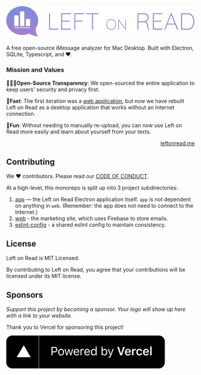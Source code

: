 <h2 align="center">
	<img src="https://raw.githubusercontent.com/Left-on-Read/leftonread/main/web/src/assets/ICON_TEXT_LOGO.svg" />
</h2>

A free open-source iMessage analyzer for Mac Desktop. Built with Electron, SQLite, Typescript, and ❤️.

### Mission and Values

**👩🏻‍💻Open-Source Transparency**: We open-sourced the entire application to keep users' security and privacy first.

**🚀Fast**: The first iteration was a [web application](https://www.reddit.com/r/dataisbeautiful/comments/biou3e/4_years_of_texts_between_me_and_my_long_distance/), but now we have rebuilt Left on Read as a desktop application that works without an Internet connection.

**🤪Fun**: Without needing to manually re-upload, you can now use Left on Read more easily and learn about yourself from your texts.

<p align="right"><a href="https://leftonread.me/">leftonread.me</a></p>

## Contributing

We ❤️ contributors. Please read our [CODE OF CONDUCT](./CODE_OF_CONDUCT.md).

At a high-level, this monorepo is split up into 3 project subdirectories:

1. [app](./app/README.md) — the Left on Read Electron application itself. `app` is not dependent on anything in `web`. (Remember: the app does not need to connect to the Internet.)
2. [web](./web/README.md) - the marketing site, which uses Firebase to store emails.
3. [eslint-config](./eslint-config/README.md) - a shared eslint config to maintain consistency.

## License

Left on Read is MIT Licensed.

By contributing to Left on Read, you agree that your contributions will be licensed under its MIT license.

## Sponsors

_Support this project by becoming a sponsor. Your logo will show up here with a link to your website._

Thank you to Vercel for sponsoring this project!

[![Vercel](./assets/documentation/powered-by-vercel.svg)](https://vercel.com/?utm_source=leftonread&utm_campaign=oss)
